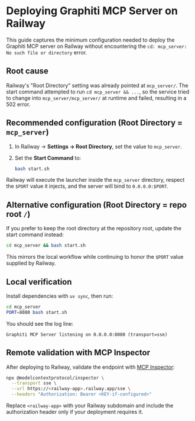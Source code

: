 # Deploying Graphiti MCP Server on Railway

This guide captures the minimum configuration needed to deploy the Graphiti MCP server on Railway without encountering the `cd: mcp_server: No such file or directory` error.

## Root cause

Railway's "Root Directory" setting was already pointed at `mcp_server/`. The start command attempted to run `cd mcp_server && ...`, so the service tried to change into `mcp_server/mcp_server/` at runtime and failed, resulting in a 502 error.

## Recommended configuration (Root Directory = `mcp_server`)

1. In Railway → **Settings → Root Directory**, set the value to `mcp_server`.
2. Set the **Start Command** to:

   ```bash
   bash start.sh
   ```

Railway will execute the launcher inside the `mcp_server` directory, respect the `$PORT` value it injects, and the server will bind to `0.0.0.0:$PORT`.

## Alternative configuration (Root Directory = repo root `/`)

If you prefer to keep the root directory at the repository root, update the start command instead:

```bash
cd mcp_server && bash start.sh
```

This mirrors the local workflow while continuing to honor the `$PORT` value supplied by Railway.

## Local verification

Install dependencies with `uv sync`, then run:

```bash
cd mcp_server
PORT=8080 bash start.sh
```

You should see the log line:

```
Graphiti MCP Server listening on 0.0.0.0:8080 (transport=sse)
```

## Remote validation with MCP Inspector

After deploying to Railway, validate the endpoint with [MCP Inspector](https://github.com/modelcontextprotocol/inspector):

```bash
npx @modelcontextprotocol/inspector \
  --transport sse \
  --url https://<railway-app>.railway.app/sse \
  --headers "Authorization: Bearer <KEY-if-configured>"
```

Replace `<railway-app>` with your Railway subdomain and include the authorization header only if your deployment requires it.
